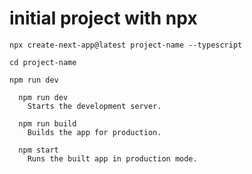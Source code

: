 # initial project with npx
 
``` npx create-next-app@latest project-name --typescript ```

``` cd project-name ```

``` npm run dev ```

```
  npm run dev
    Starts the development server.

  npm run build
    Builds the app for production.

  npm start
    Runs the built app in production mode.
```
